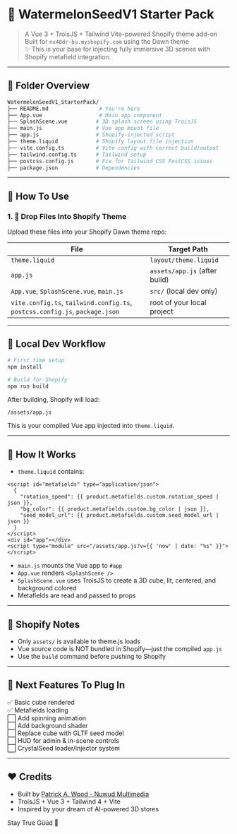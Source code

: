 # 🍉 WatermelonSeedV1 Starter Pack

> A Vue 3 + TroisJS + Tailwind Vite-powered Shopify theme add-on  
> Built for `nx40dr-bu.myshopify.com` using the Dawn theme  
> ✨ This is your base for injecting fully immersive 3D scenes with Shopify metafield integration.

---

## 📁 Folder Overview

```bash
WatermelonSeedV1_StarterPack/
├── README.md                # You're here
├── App.vue                  # Main app component
├── SplashScene.vue         # 3D splash screen using TroisJS
├── main.js                 # Vue app mount file
├── app.js                  # Shopify-injected script
├── theme.liquid            # Shopify layout file injection
├── vite.config.ts          # Vite config with correct build/output
├── tailwind.config.ts      # Tailwind setup
├── postcss.config.js       # Fix for Tailwind CSS PostCSS issues
├── package.json            # Dependencies
```

---

## 🧩 How To Use

### 1. 📂 Drop Files Into Shopify Theme

Upload these files into your Shopify Dawn theme repo:

| File | Target Path |
|------|-------------|
| `theme.liquid` | `layout/theme.liquid` |
| `app.js` | `assets/app.js` (after build) |
| `App.vue`, `SplashScene.vue`, `main.js` | `src/` (local dev only) |
| `vite.config.ts`, `tailwind.config.ts`, `postcss.config.js`, `package.json` | root of your local project |

---

## 🧪 Local Dev Workflow

```bash
# First time setup
npm install

# Build for Shopify
npm run build
```

After building, Shopify will load:
```
/assets/app.js
```

This is your compiled Vue app injected into `theme.liquid`.

---

## 🧠 How It Works

- `theme.liquid` contains:
```liquid
<script id="metafields" type="application/json">
  {
    "rotation_speed": {{ product.metafields.custom.rotation_speed | json }},
    "bg_color": {{ product.metafields.custom.bg_color | json }},
    "seed_model_url": {{ product.metafields.custom.seed_model_url | json }}
  }
</script>
<div id="app"></div>
<script type="module" src="/assets/app.js?v={{ 'now' | date: "%s" }}"></script>
```

- `main.js` mounts the Vue app to `#app`
- `App.vue` renders `<SplashScene />`
- `SplashScene.vue` uses TroisJS to create a 3D cube, lit, centered, and background colored
- Metafields are read and passed to props

---

## 🔧 Shopify Notes

- Only `assets/` is available to theme.js loads
- Vue source code is NOT bundled in Shopify—just the compiled `app.js`
- Use the `build` command before pushing to Shopify

---

## 🚀 Next Features To Plug In

✅ Basic cube rendered  
✅ Metafields loading  
⬜ Add spinning animation  
⬜ Add background shader  
⬜ Replace cube with GLTF seed model  
⬜ HUD for admin & in-scene controls  
⬜ CrystalSeed loader/injector system

---

## ❤️ Credits

- Built by [Patrick A. Wood - Nuwud Multimedia](https://nuwud.net)
- TroisJS + Vue 3 + Tailwind 4 + Vite
- Inspired by your dream of AI-powered 3D stores

Stay True Güüd 🍉